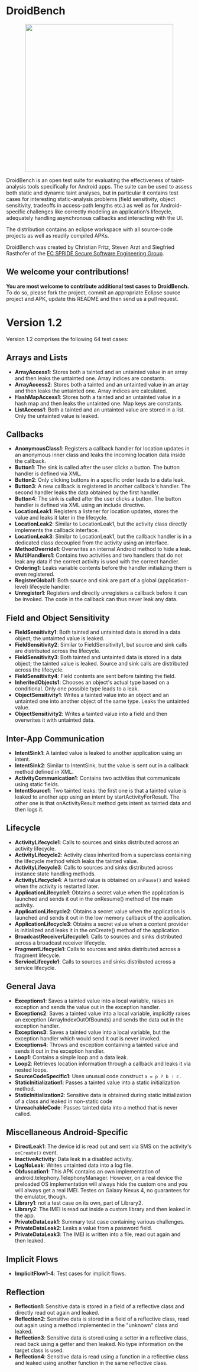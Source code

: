 DroidBench
==========
<p align="center">
  <img src="http://sseblog.ec-spride.de/wp-content/uploads/2013/05/droidbench_apps-300x172.png" width="400px"/>
</p>
DroidBench is an open test suite for evaluating the effectiveness of taint-analysis tools specifically for Android apps. 
The suite can be used to assess both static and dynamic taint analyses, but in particular it contains test cases for interesting static-analysis problems (field sensitivity, object sensitivity, tradeoffs in access-path lengths etc.) as well as for Android-specific challenges like correctly modeling an application’s lifecycle, adequately handling asynchronous callbacks and interacting with the UI.

The distribution contains an eclipse workspace with all source-code projects as well as readily compiled APKs.

DroidBench was created by Christian Fritz, Steven Arzt and Siegfried Rasthofer of the [EC SPRIDE Secure Software Engineering Group](http://sse.ec-spride.de/).

We welcome your contributions!
------------------------------
**You are most welcome to contribute additional test cases to DroidBench.** To do so, please fork the project, commit an appropriate Eclipse source project and APK, update this README and then send us a pull request.

Version 1.2
===========
Version 1.2 comprises the following 64 test cases:

Arrays and Lists
----------------
* **ArrayAccess1**: Stores both a tainted and an untainted value in an array and then leaks the untainted one. Array indices are constants.
* **ArrayAccess2**: Stores both a tainted and an untainted value in an array and then leaks the untainted one. Array indices are calculated.
* **HashMapAccess1**: Stores both a tainted and an untainted value in a hash map and then leaks the untainted one. Map keys are constants.
* **ListAccess1**: Both a tainted and an untainted value are stored in a list. Only the untainted value is leaked.

Callbacks
---------
* **AnonymousClass1**: Registers a callback handler for location updates in an anonymous inner class and leaks the incoming location data inside the callback.
* **Button1**: The sink is called after the user clicks a button. The button handler is defined via XML.
* **Button2**: Only clicking buttons in a specific order leads to a data leak.
* **Button3**: A new callback is registered in another callback's handler. The second handler leaks the data obtained by the first handler.
* **Button4**: The sink is called after the user clicks a button. The button handler is defined via XML using an include directive.
* **LocationLeak1**: Registers a listener for location updates, stores the value and leaks it later in the lifecycle.
* **LocationLeak2**: Similar to LocationLeak1, but the activity class directly implements the callback interface.
* **LocationLeak3**: Similar to LocationLeak1, but the callback handler is in a dedicated class decoupled from the activity using an interface.
* **MethodOverride1**: Overwrites an internal Android method to hide a leak.
* **MultiHandlers1**: Contains two activities and two handlers that do not leak any data if the correct activity is used with the correct handler.
* **Ordering1**: Leaks variable contents before the handler initializing them is even registered.
* **RegisterGlobal1**: Both source and sink are part of a global (application-level) lifecycle handler.
* **Unregister1**: Registers and directly unregisters a callback before it can be invoked. The code in the callback can thus never leak any data.

Field and Object Sensitivity
----------------------------
* **FieldSensitivity1**: Both tainted and untainted data is stored in a data object; the untainted value is leaked.
* **FieldSensitivity2**: Similar to FieldSensitivity1, but source and sink calls are distributed across the lifecycle.
* **FieldSensitivity3**: Both tainted and untainted data is stored in a data object; the tainted value is leaked. Source and sink calls are distributed across the lifecycle.
* **FieldSensitivity4**: Field contents are sent before tainting the field.
* **InheritedObjects1**: Chooses an object's actual type based on a conditional. Only one possible type leads to a leak.
* **ObjectSensitivity1**: Writes a tainted value into an object and an untainted one into another object of the same type. Leaks the untainted value.
* **ObjectSensitivity2**: Writes a tainted value into a field and then overwrites it with untainted data.

Inter-App Communication
-----------------------
* **IntentSink1**: A tainted value is leaked to another application using an intent.
* **IntentSink2**: Similar to IntentSink, but the value is sent out in a callback method defined in XML.
* **ActivityCommunication1**: Contains two activities that communicate using static fields.
* **IntentSource1**: Two tainted leaks: the first one is that a tainted value is leaked to another app using an intent by startActivityForResult. The other one is that onActivityResult method gets intent as tainted data and then logs it.

Lifecycle
---------
* **ActivityLifecycle1**: Calls to sources and sinks distributed across an activity lifecycle.
* **ActivityLifecycle2**: Activity class inherited from a superclass containing the lifecycle method which leaks the tainted value.
* **ActivityLifecycle3**: Calls to sources and sinks distributed across instance state handling methods.
* **ActivityLifecycle4**: A tainted value is obtained on `onPause()` and leaked when the activity is restarted later.
* **ApplicationLifecycle1**:  Obtains a secret value when the application is launched and sends it out in the onResume() method of the main activity.
* **ApplicationLifecycle2**:  Obtains a secret value when the application is launched and sends it out in the low memory callback of the application.
* **ApplicationLifecycle3**:  Obtains a secret value when a content provider is initialized and leaks it in the onCreate() method of the application.
* **BroadcastReceiverLifecycle1**: Calls to sources and sinks distributed across a broadcast receiver lifecycle. 
* **FragmentLifecycle1**: Calls to sources and sinks distributed across a fragment lifecycle.
* **ServiceLifecycle1**: Calls to sources and sinks distributed across a service lifecycle.

General Java
------------
* **Exceptions1**: Saves a tainted value into a local variable, raises an exception and sends the value out in the exception handler.
* **Exceptions2**: Saves a tainted value into a local variable, implicitly raises an exception (ArrayIndexOutOfBounds) and sends the data out in the exception handler.
* **Exceptions3**: Saves a tainted value into a local variable, but the exception handler which would send it out is never invoked.
* **Exceptions4**: Throws and exception containing a tainted value and sends it out in the exception handler.
* **Loop1**: Contains a simple loop and a data leak.
* **Loop2**: Retrieves location information through a callback and leaks it via nested loops.
* **SourceCodeSpecific1**: Uses unusual code construct `a = p ? b : c.`
* **StaticInitialization1**: Passes a tainted value into a static initialization method.
* **StaticInitialization2**: Sensitive data is obtained during static initialization of a class and leaked in non-static code
* **UnreachableCode**: Passes tainted data into a method that is never called.

Miscellaneous Android-Specific
------------------------------
* **DirectLeak1**: The device id is read out and sent via SMS on the activity's `onCreate()` event.
* **InactiveActivity**: Data leak in a disabled activity.
* **LogNoLeak**: Writes untainted data into a log file.
* **Obfuscation1**: This APK contains an own implementation of android.telephony.TelephonyManager. However, on a real device the preloaded OS implementation will always hide the custom one and you will always get a real IMEI. Testes on Galaxy Nexus 4, no guarantees for the emulator, though.
* **Library1**: not a test case on its own, part of Library2.
* **Library2**: The IMEI is read out inside a custom library and then leaked in the app.
* **PrivateDataLeak1**: Summary test case containing various challenges.
* **PrivateDataLeak2**: Leaks a value from a password field.
* **PrivateDataLeak3**: The IMEI is written into a file, read out again and then leaked.

Implicit Flows
--------------
* **ImplicitFlow1-4**: Test cases for implicit flows.

Reflection
----------
* **Reflection1**: Sensitive data is stored in a field of a reflective class and directly read out again and leaked.
* **Reflection2**: Sensitive data is stored in a field of a reflective class, read out again using a method implemented in the "unknown" class and leaked.
* **Reflection3**: Sensitive data is stored using a setter in a reflective class, read back using a getter and then leaked. No type information on the target class is used.
* **Reflection4**: Sensitive data is read using a function in a reflective class and leaked using another function in the same reflective class.
